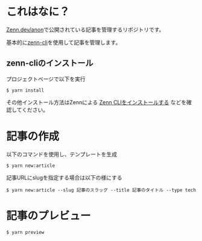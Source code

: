 # これはなに？

[Zenn.dev/anon](https://zenn.dev/anon)で公開されている記事を管理するリポジトリです。

基本的に[zenn-cli](https://zenn-dev.github.io/zenn-docs-for-developers/guides/zenn-editor/zenn-cli)を使用して記事を管理します。

## zenn-cliのインストール

プロジェクトページで以下を実行

```shell
$ yarn install
```

その他インストール方法はZennによる [Zenn CLIをインストールする](https://zenn.dev/zenn/articles/install-zenn-cli) などを確認してください。


# 記事の作成

以下のコマンドを使用し、テンプレートを生成

```shell
$ yarn new:article
```

記事URLにslugを指定する場合は以下の様にする

```shell
$ yarn new:article --slug 記事のスラッグ --title 記事のタイトル --type tech
```

# 記事のプレビュー

```shell
$ yarn preview
```

